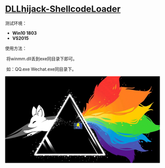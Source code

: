 # [DLLhijack-ShellcodeLoader](https://github.com/LDrakura/DLLhijack-ShellcodeLoader)

测试环境：
- **Win10 1803**
- **VS2015**

使用方法：

​	将winmm.dll丢到exe同目录下即可。

​	如：QQ.exe Wechat.exe同目录下。


![gif](Readme.assets/gif.gif)

